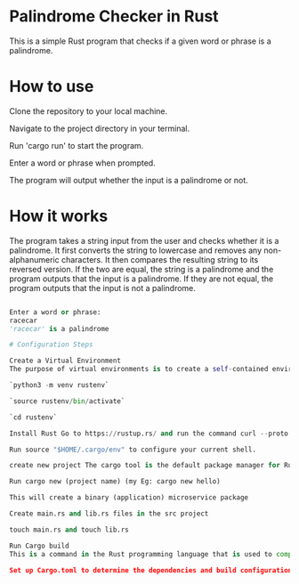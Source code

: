 # Palindrome Checker in Rust

This is a simple Rust program that checks if a given word or phrase is a palindrome.

# How to use

Clone the repository to your local machine.

Navigate to the project directory in your terminal.

Run 'cargo run' to start the program.

Enter a word or phrase when prompted.

The program will output whether the input is a palindrome or not.

# How it works

The program takes a string input from the user and checks whether it is a palindrome. It first converts the string to lowercase and removes any non-alphanumeric characters. It then compares the resulting string to its reversed version. If the two are equal, the string is a palindrome and the program outputs that the input is a palindrome. If they are not equal, the program outputs that the input is not a palindrome.

```python

Enter a word or phrase:
racecar
'racecar' is a palindrome

# Configuration Steps

Create a Virtual Environment
The purpose of virtual environments is to create a self-contained environment for each of your projects, allowing you to manage dependencies, libraries, and versions separately for each project.

`python3 -m venv rustenv`

`source rustenv/bin/activate`

`cd rustenv`

Install Rust Go to https://rustup.rs/ and run the command curl --proto '=https' --tlsv1.2 -sSf https://sh.rustup.rs | sh

Run source "$HOME/.cargo/env" to configure your current shell.

create new project The cargo tool is the default package manager for Rust and provides an easy way to manage dependencies and build projects.

Run cargo new (project name) (my Eg: cargo new hello)

This will create a binary (application) microservice package

Create main.rs and lib.rs files in the src project

touch main.rs and touch lib.rs

Run Cargo build
This is a command in the Rust programming language that is used to compile a Rust project. It compiles the project's source code and its dependencies, and produces an executable binary file. The cargo build command can be run from the root directory of the project.

Set up Cargo.toml to determine the dependencies and build configuration of the project.

